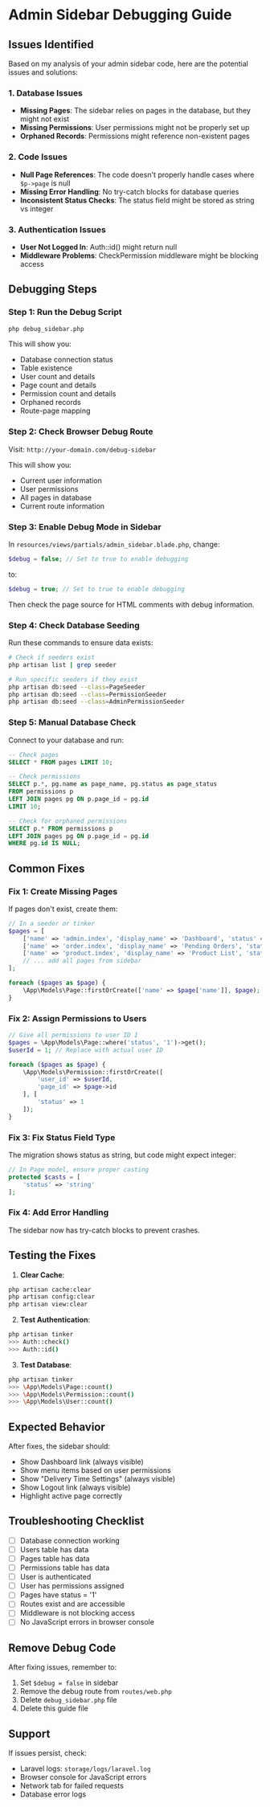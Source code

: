 # Admin Sidebar Debugging Guide

## Issues Identified

Based on my analysis of your admin sidebar code, here are the potential issues and solutions:

### 1. **Database Issues**
- **Missing Pages**: The sidebar relies on pages in the database, but they might not exist
- **Missing Permissions**: User permissions might not be properly set up
- **Orphaned Records**: Permissions might reference non-existent pages

### 2. **Code Issues**
- **Null Page References**: The code doesn't properly handle cases where `$p->page` is null
- **Missing Error Handling**: No try-catch blocks for database queries
- **Inconsistent Status Checks**: The status field might be stored as string vs integer

### 3. **Authentication Issues**
- **User Not Logged In**: Auth::id() might return null
- **Middleware Problems**: CheckPermission middleware might be blocking access

## Debugging Steps

### Step 1: Run the Debug Script
```bash
php debug_sidebar.php
```

This will show you:
- Database connection status
- Table existence
- User count and details
- Page count and details
- Permission count and details
- Orphaned records
- Route-page mapping

### Step 2: Check Browser Debug Route
Visit: `http://your-domain.com/debug-sidebar`

This will show you:
- Current user information
- User permissions
- All pages in database
- Current route information

### Step 3: Enable Debug Mode in Sidebar
In `resources/views/partials/admin_sidebar.blade.php`, change:
```php
$debug = false; // Set to true to enable debugging
```
to:
```php
$debug = true; // Set to true to enable debugging
```

Then check the page source for HTML comments with debug information.

### Step 4: Check Database Seeding
Run these commands to ensure data exists:
```bash
# Check if seeders exist
php artisan list | grep seeder

# Run specific seeders if they exist
php artisan db:seed --class=PageSeeder
php artisan db:seed --class=PermissionSeeder
php artisan db:seed --class=AdminPermissionSeeder
```

### Step 5: Manual Database Check
Connect to your database and run:
```sql
-- Check pages
SELECT * FROM pages LIMIT 10;

-- Check permissions
SELECT p.*, pg.name as page_name, pg.status as page_status 
FROM permissions p 
LEFT JOIN pages pg ON p.page_id = pg.id 
LIMIT 10;

-- Check for orphaned permissions
SELECT p.* FROM permissions p 
LEFT JOIN pages pg ON p.page_id = pg.id 
WHERE pg.id IS NULL;
```

## Common Fixes

### Fix 1: Create Missing Pages
If pages don't exist, create them:
```php
// In a seeder or tinker
$pages = [
    ['name' => 'admin.index', 'display_name' => 'Dashboard', 'status' => '1'],
    ['name' => 'order.index', 'display_name' => 'Pending Orders', 'status' => '1'],
    ['name' => 'product.index', 'display_name' => 'Product List', 'status' => '1'],
    // ... add all pages from sidebar
];

foreach ($pages as $page) {
    \App\Models\Page::firstOrCreate(['name' => $page['name']], $page);
}
```

### Fix 2: Assign Permissions to Users
```php
// Give all permissions to user ID 1
$pages = \App\Models\Page::where('status', '1')->get();
$userId = 1; // Replace with actual user ID

foreach ($pages as $page) {
    \App\Models\Permission::firstOrCreate([
        'user_id' => $userId,
        'page_id' => $page->id
    ], [
        'status' => 1
    ]);
}
```

### Fix 3: Fix Status Field Type
The migration shows status as string, but code might expect integer:
```php
// In Page model, ensure proper casting
protected $casts = [
    'status' => 'string'
];
```

### Fix 4: Add Error Handling
The sidebar now has try-catch blocks to prevent crashes.

## Testing the Fixes

1. **Clear Cache**:
```bash
php artisan cache:clear
php artisan config:clear
php artisan view:clear
```

2. **Test Authentication**:
```bash
php artisan tinker
>>> Auth::check()
>>> Auth::id()
```

3. **Test Database**:
```bash
php artisan tinker
>>> \App\Models\Page::count()
>>> \App\Models\Permission::count()
>>> \App\Models\User::count()
```

## Expected Behavior

After fixes, the sidebar should:
- Show Dashboard link (always visible)
- Show menu items based on user permissions
- Show "Delivery Time Settings" (always visible)
- Show Logout link (always visible)
- Highlight active page correctly

## Troubleshooting Checklist

- [ ] Database connection working
- [ ] Users table has data
- [ ] Pages table has data
- [ ] Permissions table has data
- [ ] User is authenticated
- [ ] User has permissions assigned
- [ ] Pages have status = '1'
- [ ] Routes exist and are accessible
- [ ] Middleware is not blocking access
- [ ] No JavaScript errors in browser console

## Remove Debug Code

After fixing issues, remember to:
1. Set `$debug = false` in sidebar
2. Remove the debug route from `routes/web.php`
3. Delete `debug_sidebar.php` file
4. Delete this guide file

## Support

If issues persist, check:
- Laravel logs: `storage/logs/laravel.log`
- Browser console for JavaScript errors
- Network tab for failed requests
- Database error logs
